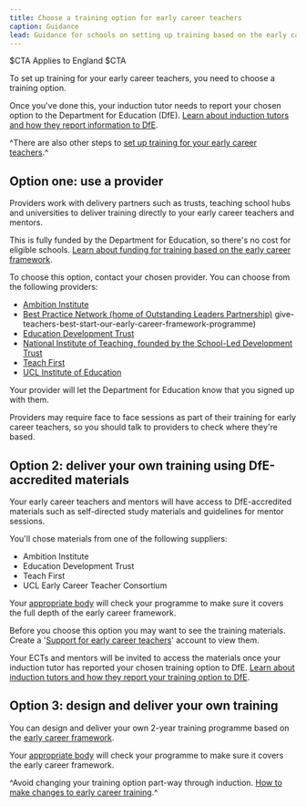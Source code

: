 ```yaml
---
title: Choose a training option for early career teachers
caption: Guidance
lead: Guidance for schools on setting up training based on the early career framework, part of induction for early career teachers.
---
```


$CTA
Applies to England
$CTA


To set up training for your early career teachers, you need to choose a training option. 

Once you've done this, your induction tutor needs to report your chosen option to the Department for Education (DfE). [Learn about induction tutors and how they report information to DfE](/nominate-induction-tutor/).

^There are also other steps to [set up training for your early career teachers](/set-up-training-for-your-early-career-teachers).^


## Option one: use a provider 

Providers work with delivery partners such as trusts, teaching school hubs and universities to deliver training directly to your early career teachers and mentors. 

This is fully funded by the Department for Education, so there's no cost for eligible schools. [Learn about funding for training based on the early career framework](https://www.gov.uk/guidance/funding-and-eligibility-for-ecf-based-training).

To choose this option, contact your chosen provider. You can choose from the following providers:

* [Ambition Institute](https://www.ambition.org.uk/programmes/early-career-teachers/?utm_source=dfe&utm_medium=pr%2Fwebsite&utm_content=NRO+announcement&utm_campaign=ECT-Marketing-2021)
* [Best Practice Network (home of Outstanding Leaders Partnership)](https://www.bestpracticenet.co.uk/early-career-framework)
give-teachers-best-start-our-early-career-framework-programme)
* [Education Development Trust](https://www.educationdevelopmenttrust.com/ecf)
* [National Institute of Teaching, founded by the School-Led Development Trust](https://niot.org.uk/programmes/early-career-teachers)
* [Teach First](https://www.teachfirst.org.uk/early-career-framework)
* [UCL Institute of Education](https://www.ucl.ac.uk/ioe-early-career-framework)

Your provider will let the Department for Education know that you signed up with them.

Providers may require face to face sessions as part of their training for early career teachers, so you should talk to providers to check where they're based. 

## Option 2: deliver your own training using DfE-accredited materials

Your early career teachers and mentors will have access to DfE-accredited materials such as self-directed study materials and guidelines for mentor sessions.

You'll chose materials from one of the following suppliers:

* Ambition Institute
* Education Development Trust
* Teach First
* UCL Early Career Teacher Consortium

Your [appropriate body](/appoint-an-appropriate-body-early-career-teachers) will check your programme to make sure it covers the full depth of the early career framework.

Before you choose this option you may want to see the training materials. Create a '[Support for early career teachers](https://support-for-early-career-teachers.education.gov.uk/users/sign-up)' account to view them.

Your ECTs and mentors will be invited to access the materials once your induction tutor has reported your chosen training option to DfE. [Learn about induction tutors and how they report your training option to DfE](/nominate-induction-tutor/).

## Option 3: design and deliver your own training

You can design and deliver your own 2-year training programme based on the [early career framework](https://www.gov.uk/government/publications/early-career-framework).

Your [appropriate body](/appoint-an-appropriate-body-early-career-teachers) will check your programme to make sure it covers the early career framework.


^Avoid changing your training option part-way through induction. [How to make changes to early career training](/make-changes-to-early-career-training-programme).^